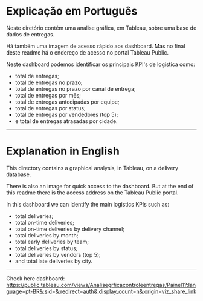 # Explicação em Português

Neste diretório contém uma analise gráfica, em Tableau, sobre uma base de dados de entregas.

Há também uma imagem de acesso rápido aos dashboard. Mas no final deste readme há o endereço de acesso no portal Tableau Public.

Neste dashboard podemos identificar os principais KPI's de logistica como:

 - total de entregas;
 - total de entregas no prazo;
 - total de entregas no prazo por canal de entrega;
 - total de entregas por mês;
 - total de entregas antecipadas por equipe;
 - total de entregas por status;
 - total de entregas por vendedores (top 5);
 - e total de entregas atrasadas por cidade.



---

# Explanation in English

This directory contains a graphical analysis, in Tableau, on a delivery database.

There is also an image for quick access to the dashboard. But at the end of this readme there is the access address on the Tableau Public portal.

In this dashboard we can identify the main logistics KPIs such as:

- total deliveries;
- total on-time deliveries;
- total on-time deliveries by delivery channel;
- total deliveries by month;
- total early deliveries by team;
- total deliveries by status;
- total deliveries by vendors (top 5);
- and total late deliveries by city.

---

Check here dashboard: https://public.tableau.com/views/Analisegrficacontroleentregas/Painel1?:language=pt-BR&:sid=&:redirect=auth&:display_count=n&:origin=viz_share_link

